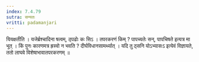 ```yaml
---
index: 7.4.79
sutra: सन्यतः
vritti: padamanjari
---
```


 यियक्षतीति । यजेर्ब्रश्चादिना षत्वम्, ठ्पढोः कः सिऽ । तपरकरणं किम् ? पापच्यतेः सन्, पापचिषते इत्यत्र मा भूत् । किं पुनः कारणमत्र ह्रस्वो न भवति ? दीर्घविधानसामर्थ्यात् । यदि तु ठ्सनि योऽभ्यासःऽ इत्येवं विज्ञायते, ततो लाघवे विशेषाभावातपरकरणम् ॥